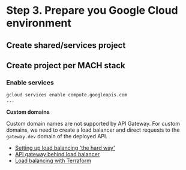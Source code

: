 # Step 3. Prepare you Google Cloud environment

## Create shared/services project

## Create project per MACH stack
### Enable services

```bash
gcloud services enable compute.googleapis.com
...
```

**Custom domains**

Custom domain names are not supported by API Gateway. 
For custom domains, we need to create a load balancer and direct requests to the `gateway.dev` domain of the deployed API.

- [Setting up load balancing 'the hard way'](https://cloud.google.com/blog/topics/developers-practitioners/serverless-load-balancing-terraform-hard-way)
- [API gateway behind load balancer](https://medium.com/swlh/google-api-gateway-and-load-balancer-cdn-9692b7a976df)
- [Load balancing with Terraform](https://cloud.google.com/community/tutorials/modular-load-balancing-with-terraform)
